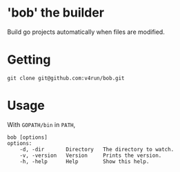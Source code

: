 'bob' the builder
===

Build go projects automatically when files are modified. 

Getting
===

```
git clone git@github.com:v4run/bob.git
```

Usage
===

With `GOPATH/bin` in `PATH`,

```
bob [options]
options:
	-d, -dir       Directory   The directory to watch.
	-v, -version   Version     Prints the version.
	-h, -help      Help        Show this help.

```
